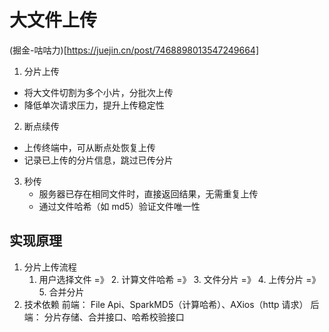 # 大文件上传

(掘金-咕咕力)[https://juejin.cn/post/7468898013547249664]

1. 分片上传

- 将大文件切割为多个小片，分批次上传
- 降低单次请求压力，提升上传稳定性

2. 断点续传

- 上传终端中，可从断点处恢复上传
- 记录已上传的分片信息，跳过已传分片

3. 秒传
   - 服务器已存在相同文件时，直接返回结果，无需重复上传
   - 通过文件哈希（如 md5）验证文件唯一性

## 实现原理

1. 分片上传流程
   1. 用户选择文件 =》 2. 计算文件哈希 =》 3. 文件分片 =》 4. 上传分片 =》 5. 合并分片
2. 技术依赖
   前端： File Api、SparkMD5（计算哈希）、AXios（http 请求）
   后端： 分片存储、合并接口、哈希校验接口
